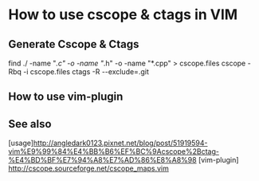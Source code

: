 # How to use cscope & ctags in VIM  

## Generate Cscope & Ctags 

  find ./  -name "*.c" -o -name "*.h" -o -name "*.cpp" > cscope.files
  cscope -Rbq -i cscope.files
  ctags -R --exclude=.git 

## How to use vim-plugin 

 
## See also
   [usage]http://angledark0123.pixnet.net/blog/post/51919594-vim%E9%99%84%E4%BB%B6%EF%BC%9Acscope%2Bctag-%E4%BD%BF%E7%94%A8%E7%AD%86%E8%A8%98
   [vim-plugin] http://cscope.sourceforge.net/cscope_maps.vim
 


